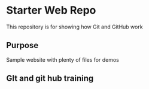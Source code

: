 # Starter Web Repo

This repository is for showing how Git and GitHub work

## Purpose

Sample website with plenty of files for demos


## GIt and git hub training
